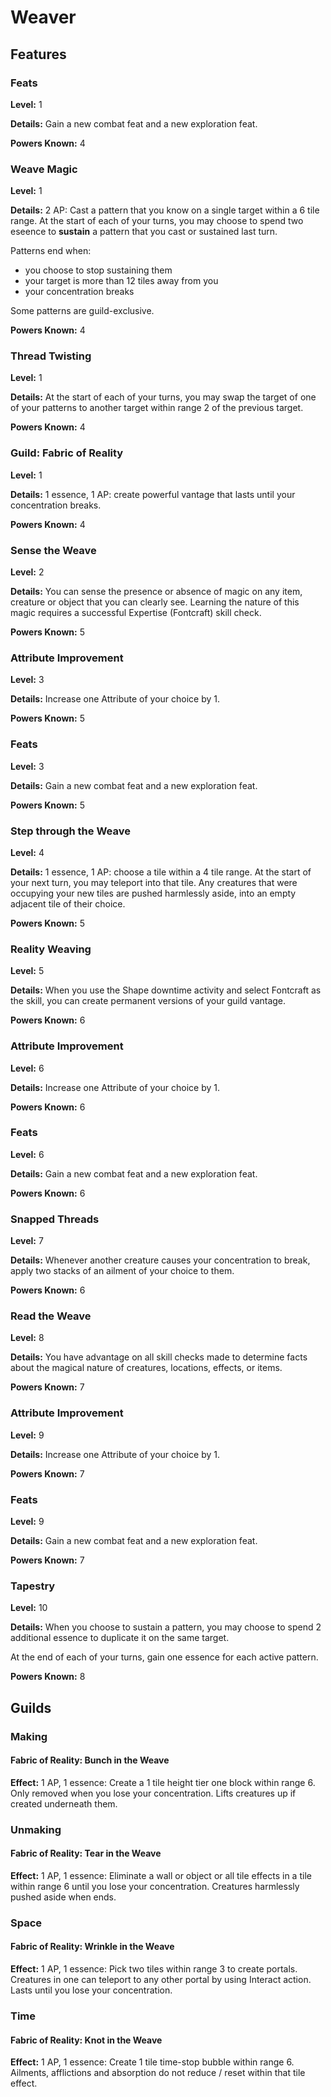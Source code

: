 # Weaver

## Features

### Feats

**Level:** 1

**Details:** Gain a new combat feat and a new exploration feat.

**Powers Known:** 4

### Weave Magic

**Level:** 1

**Details:** 2 AP: Cast a pattern that you know on a single target within a 6 tile range. At the start of each of your turns, you may choose to spend two eseence to **sustain** a pattern that you cast or sustained last turn.

Patterns end when:

- you choose to stop sustaining them
- your target is more than 12 tiles away from you
- your concentration breaks

Some patterns are guild-exclusive.

**Powers Known:** 4

### Thread Twisting

**Level:** 1

**Details:** At the start of each of your turns, you may swap the target of one of your patterns to another target within range 2 of the previous target.

**Powers Known:** 4

### Guild: Fabric of Reality

**Level:** 1

**Details:** 1 essence, 1 AP: create powerful vantage that lasts until your concentration breaks.

**Powers Known:** 4

### Sense the Weave

**Level:** 2

**Details:** You can sense the presence or absence of magic on any item, creature or object that you can clearly see. Learning the nature of this magic requires a successful Expertise (Fontcraft) skill check.

**Powers Known:** 5

### Attribute Improvement

**Level:** 3

**Details:** Increase one Attribute of your choice by 1.

**Powers Known:** 5

### Feats

**Level:** 3

**Details:** Gain a new combat feat and a new exploration feat.

**Powers Known:** 5

### Step through the Weave

**Level:** 4

**Details:** 1 essence, 1 AP: choose a tile within a 4 tile range. At the start of your next turn, you may teleport into that tile. Any creatures that were occupying your new tiles are pushed harmlessly aside, into an empty adjacent tile of their choice.

**Powers Known:** 5

### Reality Weaving

**Level:** 5

**Details:** When you use the Shape downtime activity and select Fontcraft as the skill, you can create permanent versions of your guild vantage.

**Powers Known:** 6

### Attribute Improvement

**Level:** 6

**Details:** Increase one Attribute of your choice by 1.

**Powers Known:** 6

### Feats

**Level:** 6

**Details:** Gain a new combat feat and a new exploration feat.

**Powers Known:** 6

### Snapped Threads

**Level:** 7

**Details:** Whenever another creature causes your concentration to break, apply two stacks of an ailment of your choice to them.

**Powers Known:** 6

### Read the Weave

**Level:** 8

**Details:** You have advantage on all skill checks made to determine facts about the magical nature of creatures, locations, effects, or items.

**Powers Known:** 7

### Attribute Improvement

**Level:** 9

**Details:** Increase one Attribute of your choice by 1.

**Powers Known:** 7

### Feats

**Level:** 9

**Details:** Gain a new combat feat and a new exploration feat.

**Powers Known:** 7

### Tapestry

**Level:** 10

**Details:** When you choose to sustain a pattern, you may choose to spend 2 additional essence to duplicate it on the same target.

At the end of each of your turns, gain one essence for each active pattern.

**Powers Known:** 8

## Guilds

### Making

#### Fabric of Reality: Bunch in the Weave

**Effect:** 1 AP, 1 essence: Create a 1 tile height tier one block within range 6. Only removed when you lose your concentration. Lifts creatures up if created underneath them.

### Unmaking

#### Fabric of Reality: Tear in the Weave

**Effect:** 1 AP, 1 essence: Eliminate a wall or object or all tile effects in a tile within range 6 until you lose your concentration. Creatures harmlessly pushed aside when ends.

### Space

#### Fabric of Reality: Wrinkle in the Weave

**Effect:** 1 AP, 1 essence: Pick two tiles within range 3 to create portals. Creatures in one can teleport to any other portal by using Interact action. Lasts until you lose your concentration.

### Time

#### Fabric of Reality: Knot in the Weave

**Effect:** 1 AP, 1 essence: Create 1 tile time-stop bubble within range 6. Ailments, afflictions and absorption do not reduce / reset within that tile effect.
